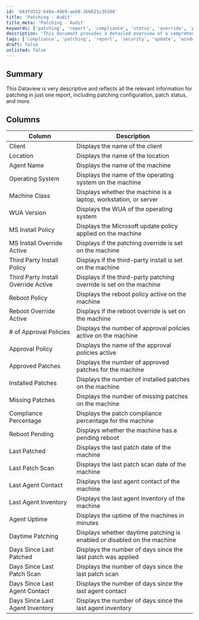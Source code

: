 ```yaml
---
id: '663fd322-b49a-49b9-aeb8-2bb621c36388'
title: 'Patching - Audit'
title_meta: 'Patching - Audit'
keywords: ['patching', 'report', 'compliance', 'status', 'override', 'policy', 'approval', 'installed', 'missing', 'last', 'agent']
description: 'This document provides a detailed overview of a comprehensive patching report dataview, including essential columns such as patching configuration, patch status, and compliance metrics for effective machine management.'
tags: ['compliance', 'patching', 'report', 'security', 'update', 'windows']
draft: false
unlisted: false
---
```


## Summary

This Dataview is very descriptive and reflects all the relevant information for patching in just one report, including patching configuration, patch status, and more.

## Columns

| Column                                 | Description                                                              |
|----------------------------------------|--------------------------------------------------------------------------|
| Client                                 | Displays the name of the client                                          |
| Location                               | Displays the name of the location                                        |
| Agent Name                             | Displays the name of the machine                                         |
| Operating System                       | Displays the name of the operating system on the machine                 |
| Machine Class                          | Displays whether the machine is a laptop, workstation, or server        |
| WUA Version                            | Displays the WUA of the operating system                                 |
| MS Install Policy                      | Displays the Microsoft update policy applied on the machine              |
| MS Install Override Active             | Displays if the patching override is set on the machine                 |
| Third Party Install Policy             | Displays if the third-party install is set on the machine               |
| Third Party Install Override Active     | Displays if the third-party patching override is set on the machine     |
| Reboot Policy                          | Displays the reboot policy active on the machine                         |
| Reboot Override Active                 | Displays if the reboot override is set on the machine                   |
| # of Approval Policies                 | Displays the number of approval policies active on the machine           |
| Approval Policy                        | Displays the name of the approval policies active                       |
| Approved Patches                       | Displays the number of approved patches for the machine                  |
| Installed Patches                      | Displays the number of installed patches on the machine                  |
| Missing Patches                        | Displays the number of missing patches on the machine                    |
| Compliance Percentage                  | Displays the patch compliance percentage for the machine                 |
| Reboot Pending                         | Displays whether the machine has a pending reboot                       |
| Last Patched                           | Displays the last patch date of the machine                              |
| Last Patch Scan                        | Displays the last patch scan date of the machine                         |
| Last Agent Contact                     | Displays the last agent contact of the machine                           |
| Last Agent Inventory                   | Displays the last agent inventory of the machine                         |
| Agent Uptime                           | Displays the uptime of the machines in minutes                           |
| Daytime Patching                       | Displays whether daytime patching is enabled or disabled on the machine  |
| Days Since Last Patched                | Displays the number of days since the last patch was applied            |
| Days Since Last Patch Scan             | Displays the number of days since the last patch scan                   |
| Days Since Last Agent Contact          | Displays the number of days since the last agent contact                |
| Days Since Last Agent Inventory        | Displays the number of days since the last agent inventory              |




